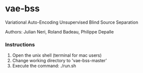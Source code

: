 # vae-bss
 
 Variational Auto-Encoding Unsupervised Blind Source Separation

 Authors: Julian Neri, Roland Badeau, Philippe Depalle

<h3>Instructions</h3>

1. Open the unix shell (terminal for mac users)
2. Change working directory to 'vae-bss-master'
3. Execute the command: ./run.sh


